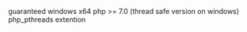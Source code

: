 guaranteed
    windows x64
    php >= 7.0 (thread safe version on windows)
    php_pthreads extention